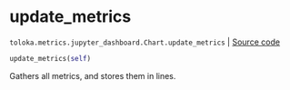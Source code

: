 # update_metrics
`toloka.metrics.jupyter_dashboard.Chart.update_metrics` | [Source code](https://github.com/Toloka/toloka-kit/blob/v1.2.2/src/metrics/jupyter_dashboard.py#L109)

```python
update_metrics(self)
```

Gathers all metrics, and stores them in lines.


